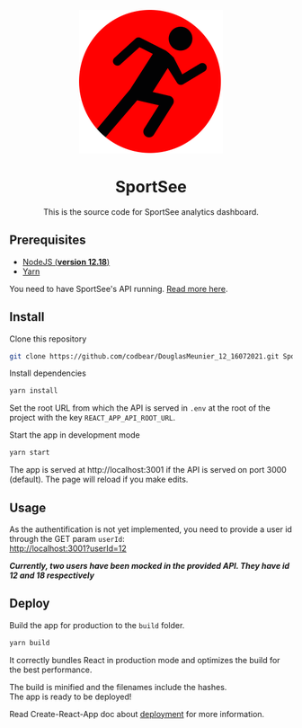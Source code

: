 <p align="center">
  <img src="public/favicon.png"  alt="" width="256">
</p>

<h1 align="center">SportSee</h1>

<p align="center">
  This is the source code for SportSee analytics dashboard.
</p>

## Prerequisites

- [NodeJS (**version 12.18**)](https://nodejs.org/en/)
- [Yarn](https://yarnpkg.com/)

You need to have SportSee's API running. [Read more here](https://github.com/OpenClassrooms-Student-Center/P9-front-end-dashboard).

## Install

Clone this repository
```bash
git clone https://github.com/codbear/DouglasMeunier_12_16072021.git SportSee && cd SportSee
```

Install dependencies
```bash
yarn install
```

Set the root URL from which the API is served in `.env` at the root of the project with the key `REACT_APP_API_ROOT_URL`.

Start the app in development mode
```bash
yarn start
```
The app is served at http://localhost:3001 if the API is served on port 3000 (default). The page will reload if you make edits.

## Usage
As the authentification is not yet implemented, you need to provide a user id through the GET param `userId`:\
[http://localhost:3001?userId=12](http://localhost:3001?userId=12)

***Currently, two users have been mocked in the provided API. They have id 12 and 18 respectively***

## Deploy

Build the app for production to the `build` folder.
```bash
yarn build
```

It correctly bundles React in production mode and optimizes the build for the best performance.

The build is minified and the filenames include the hashes.\
The app is ready to be deployed!

Read Create-React-App doc about [deployment](https://facebook.github.io/create-react-app/docs/deployment) for more information.

